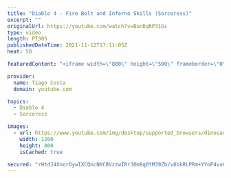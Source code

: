 ```yaml
---
title: "Diablo 4 - Fire Bolt and Inferno Skills (Sorceress)"
excerpt: ""
originalUrl: https://youtube.com/watch?v=BunDqRP31Gs
type: video
length: PT30S
publishedDateTime: 2021-11-12T17:11:05Z
heat: 50

featuredContent: "<iframe width=\"800\" height=\"500\" frameborder=\"0\" src=\"https://www.youtube.com/embed/BunDqRP31Gs\" allow=\"accelerometer; autoplay; encrypted-media; gyroscope; picture-in-picture\" allowfullscreen></iframe>"

provider:
  name: Tiago Costa
  domain: youtube.com

topics:
  - Diablo 4
  - Sorceress

images:
  - url: https://www.youtube.com/img/desktop/supported_browsers/dinosaur.png
    width: 1200
    height: 800
    isCached: true

secured: "rHtdJ4XnorOywIXCQncNXCBVzzwIRr30m8q0YM39Zb/v8bkRLPRm+YYoP4vuH5bFh3Hq417J7O+CVE0LUmeDyg41Rpqg3VAwIt32jHfW+/BKJPGXXC/8nhEiloE+byA2FhxhuBS7g8ZOv9E1+ngTTlzAQ6HQZpkhzZ6kd5PUoZDeMgfUbaEO+eyHhoJjNg20zQtMotz4CCX4lArR9Gb9x9O7PPdl20WwSSnYSSyLzNOltqDd3IWcP7pu0+SRh6CWldXDrZVD4JTy3Az2C8gV0Qu6rkyKQ+v5RBZMLqfG0Oydr19kbCFk3yrbeMjfHRKmbNYXeUS3S5wJ1bN335gY4W8N3XpxJvWmGPSaHMXNV1CMusFBmF+XphpaRtm2RTFE267c9F0JktGVmgtpNy/zwfDKe3FkkEomFGslIV6cmQc=;jk0OfiOVgAsh9lJl1SK4uA=="
---
```


